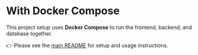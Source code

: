 # With Docker Compose

This project setup uses **Docker Compose** to run the frontend, backend, and database together.

👉 Please see the [main README](../README.md) for setup and usage instructions.
